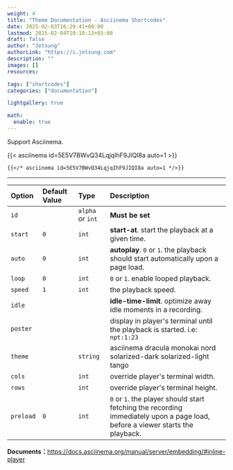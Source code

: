 ```yaml
---
weight: 4
title: "Theme Documentation - Asciinema Shortcodes"
date: 2025-02-03T16:29:41+08:00
lastmod: 2025-02-04T10:10:13+03:00
draft: false
author: "Jetsung"
authorLink: "https://i.jetsung.com"
description: ""
images: []
resources:

tags: ["shortcodes"]
categories: ["documentation"]

lightgallery: true

math:
  enable: true
---
```


Support Asciinema.

{{< asciinema id=5E5V7BWvQ34LqjqIhF9JIQI8a auto=1 >}}

```markdown
{{</* asciinema id=5E5V7BWvQ34LqjqIhF9JIQI8a auto=1 */>}}
```

---


| Option | Default Value | Type | Description |
|:---|:---|:---|:---|
`id` | | `alpha` or `int`| **Must be set**  |
| `start` | `0` | `int` | **start-at**. start the playback at a given time. |
| `auto` | `0` | `int` | **autoplay**. `0` or `1`. the playback should start automatically upon a page load. | 
| `loop` | `0` | `int` | `0` or `1`. enable looped playback. |
| `speed` | `1` | `int` | the playback speed. |
| `idle` | | | **idle-time-limit**. optimize away idle moments in a recording. |
| `poster` | | | display in player's terminal until the playback is started. i.e: `npt:1:23` |
| `theme` | | `string` | asciinema dracula monokai nord solarized-dark solarized-light tango
| `cols` | | `int` | override player's terminal width. |
| `rows` | | `int` | override player's terminal height. |
| `preload` | `0` | `int`| `0` or `1`. the player should start fetching the recording immediately upon a page load, before a viewer starts the playback. |

**Documents：**<https://docs.asciinema.org/manual/server/embedding/#inline-player>
